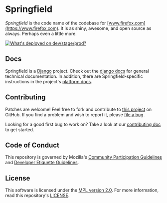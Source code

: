 Springfield
===========

*Springfield* is the code name of the codebase for [www.firefox.com](https://www.firefox.com). It is as shiny,
awesome, and open source as always. Perhaps even a little more.

[firefox]: https://www.firefox.com/

[![What's deployed on dev/stage/prod?](https://img.shields.io/badge/whatsdeployed-dev/stage/prod-teal.svg)](https://whatsdeployed.io/s/gKn/mozmeao/springfield)

Docs
----

Springfield is a [Django][django] project. Check out the [django docs][dj-docs] for
general technical documentation. In addition, there are Springfield-specific instructions
in the project's [platform docs][meao-docs].

[django]: https://www.djangoproject.com/
[dj-docs]: https://docs.djangoproject.com/
[meao-docs]: https://mozmeao.github.io/platform-docs/

Contributing
------------

Patches are welcome! Feel free to fork and contribute to [this project][gh-springfield] on
GitHub. If you find a problem and wish to report it, please [file
a bug][github-issue].

Looking for a good first bug to work on? Take a look at our [contributing doc][contributing]
to get started.

[gh-springfield]: https://github.com/mozmeao/springfield
[github-issue]: https://github.com/mozmeao/springfield/issues/new?template=bug_report.md
[contributing]: https://github.com/mozmeao/springfield/blob/main/.github/CONTRIBUTING.md

Code of Conduct
---------------

This repository is governed by Mozilla's [Community Participation Guidelines][participation]
and [Developer Etiquette Guidelines][etiquette].

[participation]: https://github.com/mozmeao/springfield/blob/main/CODE_OF_CONDUCT.md
[etiquette]: https://bugzilla.mozilla.org/page.cgi?id=etiquette.html

License
-------

This software is licensed under the [MPL version 2.0][MPL]. For more
information, read this repository's [LICENSE][LICENSE].

[MPL]: https://www.mozilla.org/MPL/
[LICENSE]: https://github.com/mozmeao/springfield/blob/main/LICENSE
